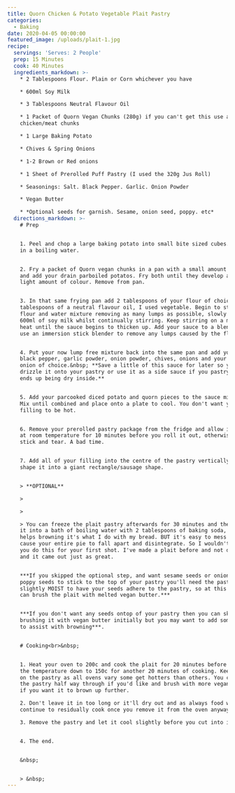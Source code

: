 ```yaml
---
title: Quorn Chicken & Potato Vegetable Plait Pastry
categories:
  - Baking
date: 2020-04-05 00:00:00
featured_image: /uploads/plait-1.jpg
recipe:
  servings: 'Serves: 2 People'
  prep: 15 Minutes
  cook: 40 Minutes
  ingredients_markdown: >-
    * 2 Tablespoons Flour. Plain or Corn whichever you have

    * 600ml Soy Milk

    * 3 Tablespoons Neutral Flavour Oil

    * 1 Packet of Quorn Vegan Chunks (280g) if you can't get this use any vegan
    chicken/meat chunks

    * 1 Large Baking Potato

    * Chives & Spring Onions

    * 1-2 Brown or Red onions

    * 1 Sheet of Prerolled Puff Pastry (I used the 320g Jus Roll)

    * Seasonings: Salt. Black Pepper. Garlic. Onion Powder

    * Vegan Butter

    * *Optional seeds for garnish. Sesame, onion seed, poppy. etc*
  directions_markdown: >-
    # Prep


    1. Peel and chop a large baking potato into small bite sized cubes. Parboil
    in a boiling water.


    2. Fry a packet of Quorn vegan chunks in a pan with a small amount of oil
    and add your drain parboiled potatos. Fry both until they develop a very
    light amount of colour. Remove from pan.


    3. In that same frying pan add 2 tablespoons of your flour of choice, 3
    tablespoons of a neutral flavour oil, I used vegetable. Begin to stir the
    flour and water mixture removing as many lumps as possible, slowly add in
    600ml of soy milk whilst continually stirring. Keep stirring on a medium
    heat until the sauce begins to thicken up. Add your sauce to a blender or
    use an immersion stick blender to remove any lumps caused by the flour.


    4. Put your now lump free mixture back into the same pan and add your salt,
    black pepper, garlic powder, onion powder, chives, onions and your regular
    onion of choice.&nbsp; **Save a little of this sauce for later so you can
    drizzle it onto your pastry or use it as a side sauce if you pastry filling
    ends up being dry inside.**


    5. Add your parcooked diced potato and quorn pieces to the sauce mixture.
    Mix until combined and place onto a plate to cool. You don't want your
    filling to be hot.


    6. Remove your prerolled pastry package from the fridge and allow it to sit
    at room temperature for 10 minutes before you roll it out, otherwise it'll
    stick and tear. A bad time.


    7. Add all of your filling into the centre of the pastry vertically and
    shape it into a giant rectangle/sausage shape.


    > **OPTIONAL**

    >

    >

    > You can freeze the plait pastry afterwards for 30 minutes and then place
    it into a bath of boiling water with 2 tablespoons of baking soda, this
    helps browning it's what I do with my bread. BUT it's easy to mess up and
    cause your entire pie to fall apart and disintegrate. So I wouldn't advise
    you do this for your first shot. I've made a plait before and not done this
    and it came out just as great.


    ***If you skipped the optional step, and want sesame seeds or onion seeds or
    poppy seeds to stick to the top of your pastry you'll need the pastry to be
    slightly MOIST to have your seeds adhere to the pastry, so at this point you
    can brush the plait with melted vegan butter.***


    ***If you don't want any seeds ontop of your pastry then you can skip
    brushing it with vegan butter initially but you may want to add some mid way
    to assist with browning***.


    # Cooking<br>&nbsp;


    1. Heat your oven to 200c and cook the plait for 20 minutes before dropping
    the temperature down to 150c for another 20 minutes of cooking. Keep an eye
    on the pastry as all ovens vary some get hotters than others. You can remove
    the pastry half way through if you'd like and brush with more vegan butter
    if you want it to brown up further.

    2. Don't leave it in too long or it'll dry out and as always food will
    continue to residually cook once you remove it from the oven anyway.

    3. Remove the pastry and let it cool slightly before you cut into it.


    4. The end.


    &nbsp;


    > &nbsp;
---
```


